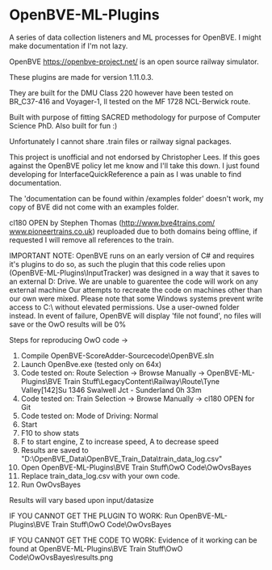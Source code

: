 # OpenBVE-ML-Plugins
A series of data collection listeners and ML processes for OpenBVE. I might make documentation if I'm not lazy.

OpenBVE https://openbve-project.net/ is an open source railway simulator.

These plugins are made for version 1.11.0.3.

They are built for the DMU Class 220 however have been tested on BR_C37-416 and Voyager-1, ll tested on the MF 1728 NCL-Berwick route.

Built with purpose of fitting SACRED methodology for purpose of Computer Science PhD. Also built for fun :)

Unfortunately I cannot share .train files or railway signal packages.

This project is unofficial and not endorsed by Christopher Lees. If this goes against the OpenBVE policy let me know and I'll take this down. I just found developing for InterfaceQuickReference a pain as I was unable to find documentation.

The 'documentation can be found within /examples folder' doesn't work, my copy of BVE did not come with an examples folder.

cl180 OPEN by Stephen Thomas (http://www.bve4trains.com/ www.pioneertrains.co.uk) reuploaded due to both domains being offline, if requested I will remove all references to the train. 

IMPORTANT NOTE: 
OpenBVE runs on an early version of C# and requires it's plugins to do so, as such the plugin that 
this code relies upon (OpenBVE-ML-Plugins\InputTracker) was designed in a way that
it saves to an external D: Drive. We are unable to guarentee the code will work on any external machine
Our attempts to recreate the code on machines other than our own were mixed.
Please note that some Windows systems prevent write access to C:\ without elevated permissions. 
Use a user-owned folder instead.
In event of failure, OpenBVE will display 'file not found', no files will save or the OwO results 
will be 0%


Steps for reproducing OwO code ->
1. Compile OpenBVE-ScoreAdder-Sourcecode\OpenBVE.sln
2. Launch OpenBve.exe (tested only on 64x)
3. Code tested on: Route Selection -> Browse Manually -> OpenBVE-ML-Plugins\BVE Train Stuff\LegacyContent\Railway\Route\Tyne Valley\[142]Su 1346 Swalwell Jct - Sunderland 0h 33m
4. Code tested on: Train Selection -> Browse Manually -> cl180 OPEN for Git
5. Code tested on: Mode of Driving: Normal
6. Start
7. F10 to show stats
8. F to start engine, Z to increase speed, A to decrease speed
9. Results are saved to "D:\OpenBVE_Data\OpenBVE_Train_Data\train_data_log.csv"
10. Open OpenBVE-ML-Plugins\BVE Train Stuff\OwO Code\OwOvsBayes
11. Replace train_data_log.csv with your own code.
12. Run OwOvsBayes

Results will vary based upon input/datasize

IF YOU CANNOT GET THE PLUGIN TO WORK:
Run OpenBVE-ML-Plugins\BVE Train Stuff\OwO Code\OwOvsBayes

IF YOU CANNOT GET THE CODE TO WORK:
Evidence of it working can be found at OpenBVE-ML-Plugins\BVE Train Stuff\OwO Code\OwOvsBayes\results.png